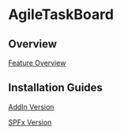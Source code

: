 # AgileTaskBoard

## Overview

[Feature Overview](https://www.youtube.com/watch?v=Omb4-xvUENI)

## Installation Guides


[AddIn Version](docs/AddIn.md)

[SPFx Version]()